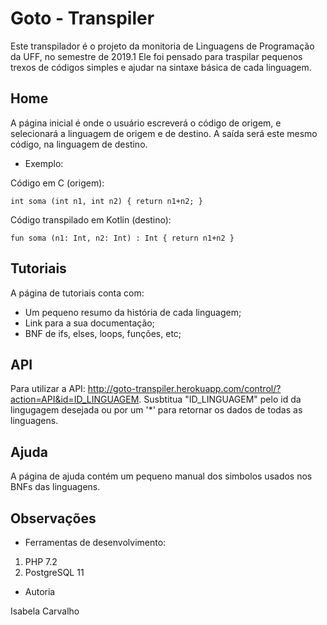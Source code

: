 # Goto - Transpiler

Este transpilador é o projeto da monitoria de Linguagens de Programação da UFF, no semestre de 2019.1
Ele foi pensado para traspilar pequenos trexos de códigos simples e ajudar na sintaxe básica de cada linguagem.

## Home

A página inicial é onde o usuário escreverá o código de origem, e selecionará a linguagem de origem e de destino.
A saída será este mesmo código, na linguagem de destino.

- Exemplo:

Código em C (origem):

`int soma (int n1, int n2) {
return n1+n2;
}`

Código transpilado em Kotlin (destino):

`fun soma (n1: Int, n2: Int) : Int { return n1+n2 }`

## Tutoriais

A página de tutoriais conta com:

- Um pequeno resumo da história de cada linguagem;
- Link para a sua documentação;
- BNF de ifs, elses, loops, funções, etc;

## API

Para utilizar a API: http://goto-transpiler.herokuapp.com/control/?action=API&id=ID_LINGUAGEM.
Susbtitua "ID_LINGUAGEM" pelo id da lingugagem desejada ou por um '*' para retornar os dados de todas as linguagens.

## Ajuda

A página de ajuda contém um pequeno manual dos simbolos usados nos BNFs das linguagens.

## Observações

- Ferramentas de desenvolvimento:

1. PHP 7.2
2. PostgreSQL 11

- Autoria

Isabela Carvalho 
